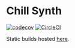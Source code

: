 # Chill Synth

[![codecov](https://codecov.io/gh/christopherfujino/chill-synth/branch/master/graph/badge.svg)](https://codecov.io/gh/christopherfujino/chill-synth)
[![CircleCI](https://circleci.com/gh/christopherfujino/chill-synth.svg?style=svg)](https://circleci.com/gh/christopherfujino/chill-synth)

Static builds hosted [here](https://sharp-mirzakhani-b66f9e.netlify.com/).
